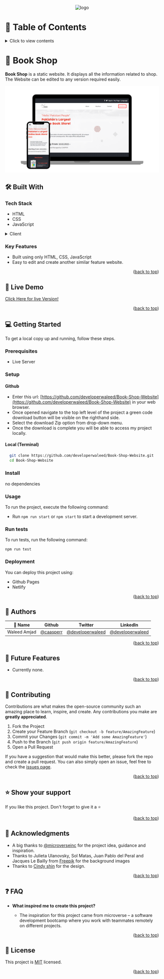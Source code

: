 <a name="readme-top"></a>


<div align="center">
  <img src="https://github.com/microverseinc/readme-template/blob/master/murple_logo.png" alt="logo" width="140"  height="auto" />
  <br/>
</div>

<!-- TABLE OF CONTENTS -->

# 📗 Table of Contents

<details>
  <summary>Click to view contents</summary>
  <ol>
    <li>
      <a href="#about-project">📖 About the Project</a>
        <ul>
          <li><a href="#video">📹 Video</a></li>
          <li>
            <a href="#built-with">🛠 Built With</a>
            <ul>
              <li><a href="#tech-stack">Tech Stack</a></li>
              <li><a href="#key-features">Key Features</a></li>
            </ul>
          </li>
          <li><a href="#live-demo">🚀 Live Demo</a></li>
        </ul>
    </li>
    <li>
      <a href="#getting-started">💻 Getting Started</a>
      <ul>
        <li><a href="#setup">Setup</a></li>
        <li><a href="#prerequisites">Prerequisites</a></li>
        <li><a href="#install">Install</a></li>
        <li><a href="#usage">Usage</a></li>
        <li><a href="#run-tests">Run tests</a></li>
        <li><a href="#deployment">Deployment</a></li>
      </ul>
    </li>
    <li><a href="#authors">👥 Authors</a></li>
    <li><a href="#future-features">🔭 Future Features</a></li>
    <li><a href="#contributing">🤝 Contributing</a></li>
    <li><a href="#support">⭐️ Show your support</a></li>
    <li><a href="#acknowledgements">🙏 Acknowledgements</a></li>
    <li><a href="#faq">❓ FAQ</a></li>
    <li><a href="#license">📝 License</a></li>
  </ol>
</details>

<!-- PROJECT DESCRIPTION -->

# 📖 Book Shop <a name="about-project"></a>

**Book Shop** is a static website. It displays all the information related to shop. The Website can be edited to any version required easily.

<div align="center"><img src='./img/ScreenShots/mock3.png' width="700"></div>

## 🛠 Built With <a name="built-with"></a>

### Tech Stack <a name="tech-stack"></a>

- HTML
- CSS
- JavaScript

<details>
<summary>Client</summary>
</details>

<!-- Features -->

### Key Features <a name="key-features"></a>

- Built using only HTML, CSS, JavaScript
- Easy to edit and create another similar feature website.

<p align="right">(<a href="#readme-top">back to top</a>)</p>

<!-- LIVE DEMO -->

## 🚀 Live Demo <a name="live-demo"></a>
[Click Here for live Version!](https://developerwaleed.github.io/Book-Shop-Website/)

<p align="right">(<a href="#readme-top">back to top</a>)</p>

<!-- GETTING STARTED -->

## 💻 Getting Started <a name="getting-started"></a>

To get a local copy up and running, follow these steps.

### Prerequisites

- Live Server

### Setup

#### Github
- Enter this url: [https://github.com/developerwaleed/Book-Shop-Website](https://github.com/developerwaleed/Book-Shop-Website) in your web browser.
- Once opened navigate to the top left level of the project a green code download button will be visible on the righthand side.
- Select the download Zip option from drop-down menu.
- Once the download is complete you will be able to access my project locally.

#### Local (Terminal)

```sh
  git clone https://github.com/developerwaleed/Book-Shop-Website.git
  cd Book-Shop-Website
```

### Install

no dependencies


### Usage

To run the project, execute the following command:

- Run `npm run start` or `npm start` to start a development server.

### Run tests

To run tests, run the following command:

```
npm run test
```

### Deployment

You can deploy this project using:

- Github Pages
- Netlify

<p align="right">(<a href="#readme-top">back to top</a>)</p>

<!-- AUTHORS -->
## 👥 Authors <a name="author"></a>
| 👤 Name | Github | Twitter | LinkedIn |
|------|--------|---------|----------|
|Waleed Amjad|[@caasperr](https://github.com/developerwaleed)|[@developerwaleed](https://twitter.com/developerwaleed)|[@developerwaleed](https://www.linkedin.com/in/developerwaleed/)|
<p align="right">(<a href="#readme-top">back to top</a>)</p>

<!-- FUTURE FEATURES -->

## 🔭 Future Features <a name="future-features"></a>

- Currently none.

<p align="right">(<a href="#readme-top">back to top</a>)</p>

<!-- CONTRIBUTING -->

## 🤝 Contributing <a name="contributing"></a>

Contributions are what makes the open-source community such an amazing place to learn, inspire, and create. Any contributions you make are **greatly appreciated**.

1. Fork the Project
2. Create your Feature Branch (`git checkout -b feature/AmazingFeature`)
3. Commit your Changes (`git commit -m 'Add some AmazingFeature'`)
4. Push to the Branch (`git push origin feature/AmazingFeature`)
5. Open a Pull Request

If you have a suggestion that would make this better, please fork the repo and create a pull request. You can also simply open an issue, feel free to check the [issues page](../../issues/).

<p align="right">(<a href="#readme-top">back to top</a>)</p>

<!-- SUPPORT -->

## ⭐️ Show your support <a name="support"></a>

If you like this project. Don't forget to give it a ⭐️

<p align="right">(<a href="#readme-top">back to top</a>)</p>

<!-- ACKNOWLEDGEMENTS -->

## 🙏 Acknowledgments <a name="acknowledgements"></a>

- A big thanks to [@microverseinc](https://github.com/microverseinc) for the project idea, guidance and inspiration.
- Thanks to Julieta Ulanovsky, Sol Matas, Juan Pablo del Peral and Jacques Le Bailly from [Freepik](https://twitter.com/DeeMaejor) for the background images
- Thanks to [Cindy shin](https://www.behance.net/adagio07) for the design.

<p align="right">(<a href="#readme-top">back to top</a>)</p>

<!-- FAQ  -->

## ❓ FAQ <a name="faq"></a>

- **What inspired me to create this project?**

  - The inspiration for this project came from microverse – a software development bootcamp where you work with teammates remotely on different projects.

<p align="right">(<a href="#readme-top">back to top</a>)</p>

<!-- LICENSE -->

## 📝 License <a name="license"></a>

This project is [MIT](./LICENSE) licensed.

<p align="right">(<a href="#readme-top">back to top</a>)</p>
